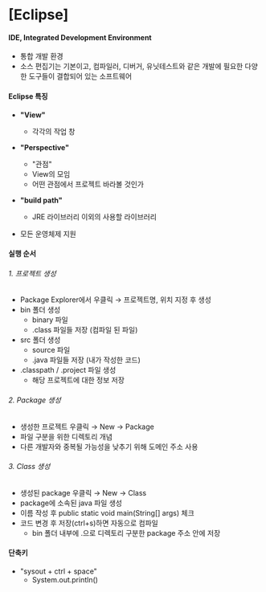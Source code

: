 # [Eclipse]

#### IDE, Integrated Development Environment

- 통합 개발 환경
- 소스 편집기는 기본이고, 컴파일러, 디버거, 유닛테스트와 같은 개발에 필요한 다양한 도구들이 결합되어 있는 소프트웨어


#### Eclipse 특징

- **"View"**
  - 각각의 작업 창

- **"Perspective"**
  - "관점"
  - View의 모임
  - 어떤 관점에서 프로젝트 바라볼 것인가
  
- **"build path"**
  - JRE 라이브러리 이외의 사용할 라이브러리

- 모든 운영체제 지원


#### 실행 순서

###### 1. 프로젝트 생성
- Package Explorer에서 우클릭 → 프로젝트명, 위치 지정 후 생성
- bin 폴더 생성
  - binary 파일
  - .class 파일들 저장 (컴파일 된 파일)
- src 폴더 생성
  - source 파일
  - .java 파일들 저장 (내가 작성한 코드)
- .classpath / .project 파일 생성
  - 해당 프로젝트에 대한 정보 저장

###### 2. Package 생성
- 생성한 프로젝트 우클릭 → New → Package
- 파일 구분을 위한 디렉토리 개념
- 다른 개발자와 중복될 가능성을 낮추기 위해 도메인 주소 사용 

###### 3. Class 생성
- 생성된 package 우클릭 → New → Class
- package에 소속된 java 파일 생성
- 이름 작성 후 public static void main(String[] args) 체크
- 코드 변경 후 저장(ctrl+s)하면 자동으로 컴파일
  - bin 폴더 내부에 .으로 디렉토리 구분한 package 주소 안에 저장

#### 단축키

- "sysout + ctrl + space"
  - System.out.println()
